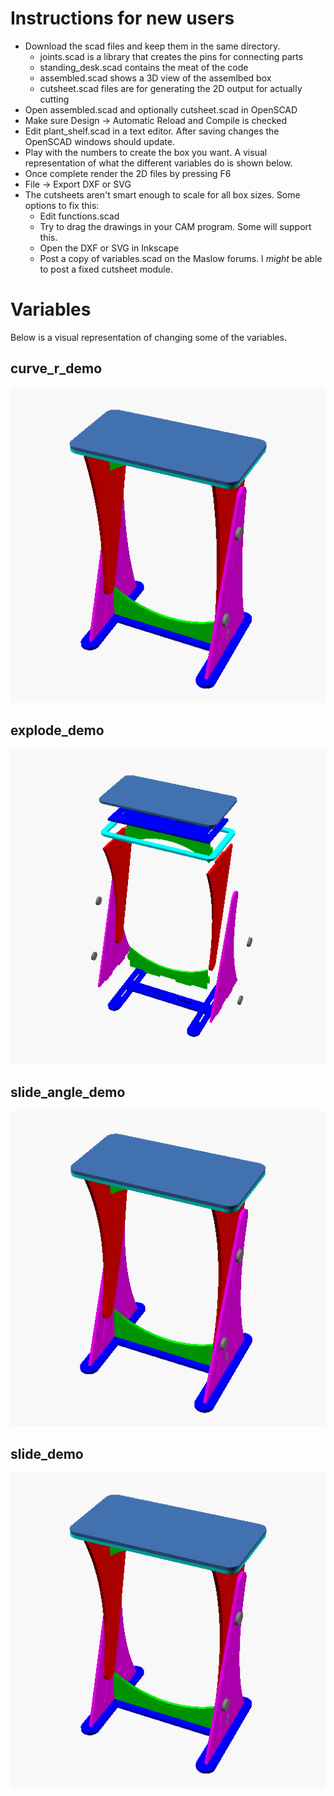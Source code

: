 # Instructions for new users

* Download the scad files and keep them in the same directory.  
  * joints.scad is a library that creates the pins for connecting parts
  * standing_desk.scad contains the meat of the code
  * assembled.scad shows a 3D view of the assemlbed box
  * cutsheet.scad files are for generating the 2D output for actually cutting
* Open assembled.scad and optionally cutsheet.scad in OpenSCAD
* Make sure Design -> Automatic Reload and Compile is checked
* Edit plant_shelf.scad in a text editor.  After saving changes the OpenSCAD windows should update. 
* Play with the numbers to create the box you want.  A visual representation of what the different variables do is shown below.
* Once complete render the 2D files by pressing F6
* File -> Export DXF or SVG
* The cutsheets aren't smart enough to scale for all box sizes.  Some options to fix this:
  * Edit functions.scad
  * Try to drag the drawings in your CAM program.  Some will support this.
  * Open the DXF or SVG in Inkscape
  * Post a copy of variables.scad on the Maslow forums.  I *might* be able to post a fixed cutsheet module.  

# Variables

Below is a visual representation of changing some of the variables.

## curve_r_demo
![](https://raw.githubusercontent.com/AaronVerDow/Standing_Desk/master/animations/output/curve_r_demo.gif)
## explode_demo
![](https://raw.githubusercontent.com/AaronVerDow/Standing_Desk/master/animations/output/explode_demo.gif)
## slide_angle_demo
![](https://raw.githubusercontent.com/AaronVerDow/Standing_Desk/master/animations/output/slide_angle_demo.gif)
## slide_demo
![](https://raw.githubusercontent.com/AaronVerDow/Standing_Desk/master/animations/output/slide_demo.gif)
